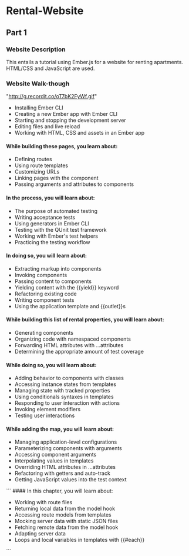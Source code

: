 # Rental-Website

## Part 1

### Website Description
This entails a tutorial using Ember.js for a website for renting apartments. HTML/CSS and JavaScript are used.

### Website Walk-though
"http://g.recordit.co/oT7bK2FyWf.gif"
<ul>
  <li>
Installing Ember CLI <li>
Creating a new Ember app with Ember CLI <li>
Starting and stopping the development server <li>
Editing files and live reload <li>
Working with HTML, CSS and assets in an Ember app </ul>

#### While building these pages, you learn about:

<ul>
  <li>
Defining routes<li>
Using route templates<li>
Customizing URLs<li>
Linking pages with the <LinkTo> component<li>
Passing arguments and attributes to components
  </ul>
  
#### In the process, you will learn about:

<ul>
  <li>
The purpose of automated testing <li>
Writing acceptance tests <li>
Using generators in Ember CLI <li>
Testing with the QUnit test framework <li>
Working with Ember's test helpers <li>
Practicing the testing workflow
  </ul>

#### In doing so, you will learn about:

<ul>
  <li>
Extracting markup into components <li>
Invoking components <li>
Passing content to components <li>
Yielding content with the {{yield}} keyword <li>
Refactoring existing code <li>
Writing component tests <li>
Using the application template and {{outlet}}s
  </ul>
  
#### While building this list of rental properties, you will learn about:

<ul>
  <li>
Generating components <li>
Organizing code with namespaced components <li>
Forwarding HTML attributes with ...attributes <li>
Determining the appropriate amount of test coverage
  </ul>
  
#### While doing so, you will learn about:

<ul>
  <li>
Adding behavior to components with classes <li>
Accessing instance states from templates <li>
Managing state with tracked properties <li>
Using conditionals syntaxes in templates <li>
Responding to user interaction with actions <li>
Invoking element modifiers <li>
Testing user interactions
</ul>

#### While adding the map, you will learn about:

<ul>
  <li>
Managing application-level configurations <li>
Parameterizing components with arguments <li>
Accessing component arguments <li>
Interpolating values in templates <li>
Overriding HTML attributes in ...attributes <li>
Refactoring with getters and auto-track <li>
Getting JavaScript values into the test context
  </ul>
```
#### In this chapter, you will learn about:
<ul>
  <li>
Working with route files <li>
Returning local data from the model hook <li>
Accessing route models from templates <li>
Mocking server data with static JSON files <li>
Fetching remote data from the model hook <li>
Adapting server data <li>
Loops and local variables in templates with {{#each}}
</ul>
```
